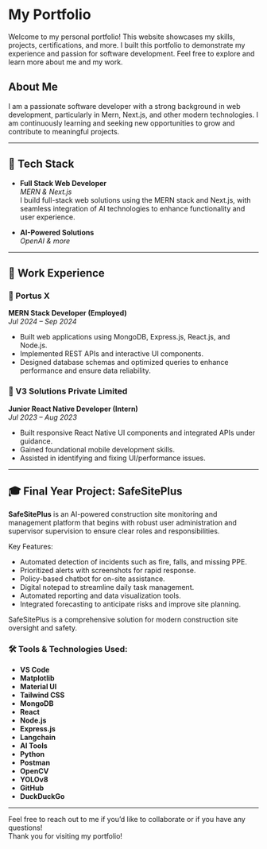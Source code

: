 # My Portfolio

Welcome to my personal portfolio! This website showcases my skills, projects, certifications, and more. I built this portfolio to demonstrate my experience and passion for software development. Feel free to explore and learn more about me and my work.

## About Me

I am a passionate software developer with a strong background in web development, particularly in Mern, Next.js, and other modern technologies. I am continuously learning and seeking new opportunities to grow and contribute to meaningful projects.

---

## 🔧 Tech Stack

- **Full Stack Web Developer**  
  *MERN & Next.js*  
  I build full-stack web solutions using the MERN stack and Next.js, with seamless integration of AI technologies to enhance functionality and user experience.

- **AI-Powered Solutions**  
  *OpenAI & more*  

---

## 💼 Work Experience

### 🚀 Portus X  
**MERN Stack Developer (Employed)**  
*Jul 2024 – Sep 2024*  
- Built web applications using MongoDB, Express.js, React.js, and Node.js.  
- Implemented REST APIs and interactive UI components.  
- Designed database schemas and optimized queries to enhance performance and ensure data reliability.

### 📱 V3 Solutions Private Limited  
**Junior React Native Developer (Intern)**  
*Jul 2023 – Aug 2023*  
- Built responsive React Native UI components and integrated APIs under guidance.  
- Gained foundational mobile development skills.  
- Assisted in identifying and fixing UI/performance issues.

---

## 🎓 Final Year Project: SafeSitePlus

**SafeSitePlus** is an AI-powered construction site monitoring and management platform that begins with robust user administration and supervisor supervision to ensure clear roles and responsibilities.

Key Features:
- Automated detection of incidents such as fire, falls, and missing PPE.
- Prioritized alerts with screenshots for rapid response.
- Policy-based chatbot for on-site assistance.
- Digital notepad to streamline daily task management.
- Automated reporting and data visualization tools.
- Integrated forecasting to anticipate risks and improve site planning.

SafeSitePlus is a comprehensive solution for modern construction site oversight and safety.

### 🛠 Tools & Technologies Used:

- **VS Code**
- **Matplotlib**
- **Material UI**
- **Tailwind CSS**
- **MongoDB**
- **React**
- **Node.js**
- **Express.js**
- **Langchain**
- **AI Tools**
- **Python**
- **Postman**
- **OpenCV**
- **YOLOv8**
- **GitHub**
- **DuckDuckGo**

---

Feel free to reach out to me if you’d like to collaborate or if you have any questions!  
Thank you for visiting my portfolio!
